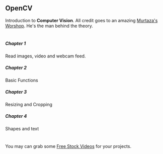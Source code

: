 ## OpenCV
Introduction to **Computer Vision**.
All credit goes to an amazing [Murtaza's Worshop](https://www.instagram.com/murtazasworkshop/). He's the man behind the theory. 
#
##### Chapter 1
Read images, video and webcam feed.
##### Chapter 2
Basic Functions
##### Chapter 3
Resizing and Cropping
##### Chapter 4
Shapes and text
#
You may can grab some [Free Stock Videos](https://www.pexels.com/videos/) for your projects. 
